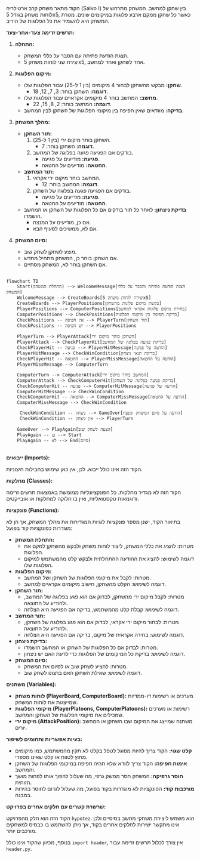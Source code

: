 ## <algorithm>

הקוד מתאר משחק קרב ארטילריה (Salvo I) בין שחקן למחשב. המשחק מתרחש על לוחות משחק בגודל 5x5, כאשר כל שחקן ממקם ארבע פלוגות במיקומים שונים. מטרת המשחק היא להשמיד את כל הפלוגות של היריב.

**תרשים זרימה צעד-אחר-צעד:**

1.  **התחלה:**
    *   הצגת הודעת פתיחה עם הסבר על כללי המשחק.
    *   יצירת שני לוחות משחק 5x5, אחד לשחקן ואחד למחשב.

2.  **מיקום הפלוגות:**
    *   **שחקן:** מבקש מהשחקן לבחור 4 מיקומים (בין 1 ל-25) עבור הפלוגות שלו.
        *   **דוגמה:** השחקן בוחר: 3, 7, 12, 18.
    *   **מחשב:** המחשב בוחר 4 מיקומים אקראיים עבור הפלוגות שלו.
        *   **דוגמה:** המחשב בוחר: 2, 8, 15, 22.
    *   **בדיקה:** מוודאים שאין חפיפה בין מיקומי הפלוגות של השחקן לבין המחשב.

3.  **מהלך המשחק:**

    *   **תור השחקן:**
        1.  השחקן בוחר מיקום ירי (בין 1 ל-25).
            *   **דוגמה:** השחקן בוחר: 7.
        2.  בודקים אם הפגיעה פגעה בפלוגה של המחשב.
            *   **פגיעה:** מודיעים על פגיעה.
            *   **החטאה:** מודיעים על החטאה.
    *   **תור המחשב:**
        1.  המחשב בוחר מיקום ירי אקראי.
            *   **דוגמה:** המחשב בוחר: 12.
        2.  בודקים אם הפגיעה פגעה בפלוגה של השחקן.
            *   **פגיעה:** מודיעים על פגיעה.
            *   **החטאה:** מודיעים על החטאה.
    *   **בדיקת ניצחון:** לאחר כל תור בודקים אם כל הפלוגות של השחקן או המחשב הושמדו.
        *   אם כן, מודיעים על המנצח.
        *   אם לא, ממשיכים לסעיף הבא.

4.  **סיום המשחק:**

    *   מוצע לשחקן לשחק שוב.
    *   אם השחקן בוחר כן, המשחק מתחיל מחדש.
    *   אם השחקן בוחר לא, המשחק מסתיים.

## <mermaid>

```mermaid
flowchart TD
    Start(התחלת המשחק) --> WelcomeMessage[הצגת הודעת פתיחה והסבר על כללי המשחק]
    WelcomeMessage --> CreateBoards[יצירת לוחות משחק 5x5]
    CreateBoards --> PlayerPositions[בקשת מיקום פלוגות מהשחקן]
    PlayerPositions --> ComputerPositions[בחירת מיקום פלוגות אקראי למחשב]
    ComputerPositions --> CheckPositions[בדיקת חפיפה בין מיקומי הפלוגות]
    CheckPositions -- אין חפיפה --> PlayerTurn[תור השחקן]
    CheckPositions -- יש חפיפה --> PlayerPositions

    PlayerTurn --> PlayerAttack[השחקן בוחר מיקום ירי]
    PlayerAttack --> CheckPlayerHit[בדיקת פגיעה בפלוגה של המחשב]
    CheckPlayerHit -- פגיעה --> PlayerHitMessage[הודעה על פגיעה]
    PlayerHitMessage --> CheckWinCondition[בדיקת תנאי ניצחון]
    CheckPlayerHit -- החטאה --> PlayerMissMessage[הודעה על החטאה]
    PlayerMissMessage --> ComputerTurn
    
    ComputerTurn --> ComputerAttack[המחשב בוחר מיקום ירי]
    ComputerAttack --> CheckComputerHit[בדיקת פגיעה בפלוגה של השחקן]
    CheckComputerHit -- פגיעה --> ComputerHitMessage[הודעה על פגיעה]
    ComputerHitMessage --> CheckWinCondition
    CheckComputerHit -- החטאה --> ComputerMissMessage[הודעה על החטאה]
    ComputerMissMessage --> CheckWinCondition
    
     CheckWinCondition -- ניצחון --> GameOver[הודעה על סיום המשחק ומנצח]
     CheckWinCondition -- אין ניצחון --> PlayerTurn
    
    GameOver --> PlayAgain[הצעה לשחק שוב]
    PlayAgain -- כן --> Start
    PlayAgain -- לא --> End(סיום)
```

## <explanation>

**ייבואים (Imports):**

הקוד הזה אינו כולל ייבוא. לכן, אין כאן שימוש בחבילות חיצוניות.

**מחלקות (Classes):**

הקוד הזה לא מגדיר מחלקות. כל הפונקציונליות ממומשת באמצעות תרשים זרימה ודוגמאות טקסטואליות, ואין בו חלוקה למחלקות או אובייקטים.

**פונקציות (Functions):**

בתיאור הקוד, ישנן מספר פונקציות לוגיות המגדירות את מהלך המשחק, אך הן לא מוגדרות כפונקציות קוד בפועל:

*   **התחלת המשחק:**
    *   מטרות: להציג את כללי המשחק, ליצור לוחות משחק ולבקש מהשחקן למקם את הפלוגות.
    *   דוגמה לשימוש: להציג את ההודעה ההתחלתית ולבקש קלט מהמשתמש למיקום הפלוגות שלו.
*   **מיקום הפלוגות:**
    *   מטרות: לקבל את מיקומי הפלוגות של השחקן ושל המחשב.
    *   דוגמה לשימוש: הקלט מהשחקן, חישוב מיקומים אקראיים למחשב.
*   **תור השחקן:**
    *   מטרות: לקבל מיקום ירי מהשחקן, לבדוק אם הוא פגע בפלוגה של המחשב, ולהודיע על התוצאה.
    *   דוגמה לשימוש: קבלת קלט מהמשתמש, בדיקה אם הפגיעה היא הצלחה.
*   **תור המחשב:**
    *   מטרות: לבחור מיקום ירי אקראי, לבדוק אם הוא פגע בפלוגה של השחקן, ולהודיע על התוצאה.
    *   דוגמה לשימוש: בחירה אקראית של מיקום, בדיקה אם הפגיעה היא הצלחה.
*   **בדיקת ניצחון:**
    *   מטרות: לבדוק אם כל הפלוגות של השחקן או המחשב הושמדו.
    *   דוגמה לשימוש: בדיקת כל המיקומים של הפלוגות כדי לדעת האם יש ניצחון.
*   **סיום המשחק:**
    *   מטרות: להציע לשחק שוב או לסיום את המשחק.
    *   דוגמה לשימוש: שאילת השחקן האם ברצונו לשחק שוב.

**משתנים (Variables):**

*   **לוחות משחק (PlayerBoard, ComputerBoard):** מערכים או רשימות דו-ממדיות שמייצגות את לוחות המשחק.
*   **מיקומי הפלוגות (PlayerPlatoons, ComputerPlatoons):** רשימות או מערכים שמכילים את מיקומי הפלוגות של השחקן והמחשב.
*   **מיקום ירי (AttackPosition):** משתנה שמייצג את המיקום שבו השחקן או המחשב יורים.

**בעיות אפשריות ותחומים לשיפור:**

*   **קלט שגוי:** הקוד צריך להיות מסוגל לטפל בקלט לא תקין מהמשתמש, כמו מיקומים מחוץ לטווח או קלט שאינו מספרי.
*   **אימות חפיפה:** הקוד צריך לוודא שלא תהיה חפיפה במיקומי הפלוגות של השחקן והמחשב.
*   **חוסר גרפיקה:** המשחק חסר ממשק גרפי, מה שעלול להפוך אותו לפחות מושך חזותית.
*   **מורכבות קוד:** הפונקציות לא מוגדרות בקוד בפועל, מה שעלול לגרום לחוסר בהירות במבנה.

**שרשרת קשרים עם חלקים אחרים בפרויקט:**

הקוד הזה הוא חלק מהפרויקט `hypotez`. הוא משמש ליצירת משחקי מחשב בסיסיים ולכן אינו מתקשר ישירות לחלקים אחרים בקוד, אך ניתן להשתמש בו כבסיס למשחקים מורכבים יותר.

בנוסף, מכיוון שהקוד אינו כולל `import header`, אין צורך לכלול תרשים זרימה עבור `header.py`.